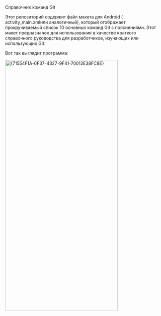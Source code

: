 Справочник команд Git

Этот репозиторий содержит файл макета для Android ( activity_main.xmlили аналогичный), который отображает прокручиваемый список 10 основных команд Git с пояснениями. Этот макет предназначен для использования в качестве краткого справочного руководства для разработчиков, изучающих или использующих Git.

Вот так выглядит программа:

<img width="362" height="804" alt="{71554F1A-0F37-4327-9F41-70012E38FC8E}" src="https://github.com/user-attachments/assets/b77a0101-11ee-448e-b290-f06e4f848286" />
